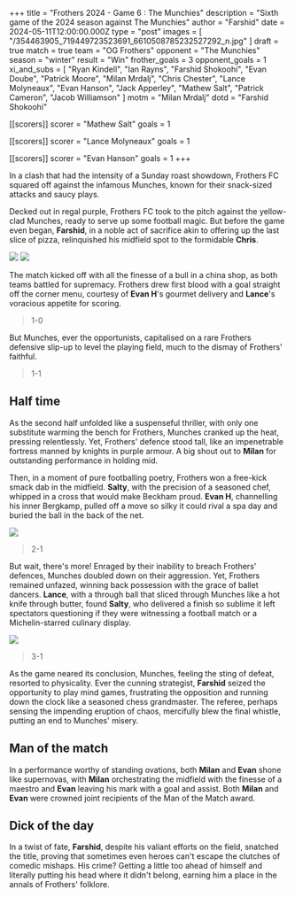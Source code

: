 +++
title = "Frothers 2024 - Game 6 : The Munchies"
description = "Sixth game of the 2024 season against The Munchies"
author = "Farshid"
date = 2024-05-11T12:00:00.000Z
type = "post"
images = [ "/354463905_719449723523691_6610508785232527292_n.jpg" ]
draft = true
match = true
team = "OG Frothers"
opponent = "The Munchies"
season = "winter"
result = "Win"
frother_goals = 3
opponent_goals = 1
xi_and_subs = [
  "Ryan Kindell",
  "Ian Rayns",
  "Farshid Shokoohi",
  "Evan Doube",
  "Patrick Moore",
  "Milan Mrdalj",
  "Chris Chester",
  "Lance Molyneaux",
  "Evan Hanson",
  "Jack Apperley",
  "Mathew Salt",
  "Patrick Cameron",
  "Jacob Williamson"
]
motm = "Milan Mrdalj"
dotd = "Farshid Shokoohi"

[[scorers]]
scorer = "Mathew Salt"
goals = 1

[[scorers]]
scorer = "Lance Molyneaux"
goals = 1

[[scorers]]
scorer = "Evan Hanson"
goals = 1
+++

In a clash that had the intensity of a Sunday roast showdown, Frothers FC squared off against the infamous Munches, known for their snack-sized attacks and saucy plays.

Decked out in regal purple, Frothers FC took to the pitch against the yellow-clad Munches, ready to serve up some football magic. But before the game even began, **Farshid**, in a noble act of sacrifice akin to offering up the last slice of pizza, relinquished his midfield spot to the formidable **Chris**.

![](https://media.giphy.com/media/v1.Y2lkPTc5MGI3NjExd2ExYXR2Z3pnNHQ3MjlpM2xobmg3bHoyaGM1OWE4cGZ6M252ZnZxcSZlcD12MV9pbnRlcm5hbF9naWZfYnlfaWQmY3Q9Zw/NvgGirQQNK2uk/giphy.gif)
![](https://media.giphy.com/media/v1.Y2lkPTc5MGI3NjExZmU4aHhsc3lxdng3dzN1YmNwaDExbnVqbmpkZ3RxZGp1bzRrZ2M1ayZlcD12MV9pbnRlcm5hbF9naWZfYnlfaWQmY3Q9Zw/ReA9i4JgN2DWo/giphy.gif)

The match kicked off with all the finesse of a bull in a china shop, as both teams battled for supremacy. Frothers drew first blood with a goal straight off the corner menu, courtesy of **Evan H**'s gourmet delivery and **Lance**'s voracious appetite for scoring.

> 1-0

But Munches, ever the opportunists, capitalised on a rare Frothers defensive slip-up to level the playing field, much to the dismay of Frothers' faithful.

> 1-1

## Half time

As the second half unfolded like a suspenseful thriller, with only one substitute warming the bench for Frothers, Munches cranked up the heat, pressing relentlessly. Yet, Frothers' defence stood tall, like an impenetrable fortress manned by knights in purple armour. A big shout out to **Milan** for outstanding performance in holding mid.

Then, in a moment of pure footballing poetry, Frothers won a free-kick smack dab in the midfield. **Salty**, with the precision of a seasoned chef, whipped in a cross that would make Beckham proud. **Evan H**, channelling his inner Bergkamp, pulled off a move so silky it could rival a spa day and buried the ball in the back of the net.

![](https://media.giphy.com/media/v1.Y2lkPTc5MGI3NjExemYycHYxemM0ajhyc2s2NHRsZWJ2ZmxudmEwaGlhaDUyenRuNWtoYyZlcD12MV9pbnRlcm5hbF9naWZfYnlfaWQmY3Q9Zw/3oKGzmCLGl17jJyJ2M/giphy.gif)

> 2-1

But wait, there's more! Enraged by their inability to breach Frothers' defences, Munches doubled down on their aggression. Yet, Frothers remained unfazed, winning back possession with the grace of ballet dancers. **Lance**, with a through ball that sliced through Munches like a hot knife through butter, found **Salty**, who delivered a finish so sublime it left spectators questioning if they were witnessing a football match or a Michelin-starred culinary display.

![](https://media.giphy.com/media/v1.Y2lkPTc5MGI3NjExOHVoMHViMnl5ZngweDA5MjBoOGM3eWN6cGt0OXVvbmd1aXk0ZGlyYyZlcD12MV9pbnRlcm5hbF9naWZfYnlfaWQmY3Q9Zw/l3vReWf7uh4kqtQmA/giphy.gif)

> 3-1

As the game neared its conclusion, Munches, feeling the sting of defeat, resorted to physicality. Ever the cunning strategist, **Farshid** seized the opportunity to play mind games, frustrating the opposition and running down the clock like a seasoned chess grandmaster. The referee, perhaps sensing the impending eruption of chaos, mercifully blew the final whistle, putting an end to Munches' misery.

## Man of the match

In a performance worthy of standing ovations, both **Milan** and **Evan** shone like supernovas, with **Milan** orchestrating the midfield with the finesse of a maestro and **Evan** leaving his mark with a goal and assist. Both **Milan** and **Evan** were crowned joint recipients of the Man of the Match award.

## Dick of the day

In a twist of fate, **Farshid**, despite his valiant efforts on the field, snatched the title, proving that sometimes even heroes can't escape the clutches of comedic mishaps. His crime? Getting a little too ahead of himself and literally putting his head where it didn't belong, earning him a place in the annals of Frothers' folklore.
